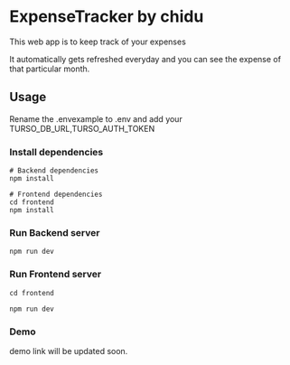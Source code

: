 # ExpenseTracker by chidu

This web app is to keep track of your expenses

It automatically gets refreshed everyday and you can see the expense of that particular month.

## Usage

Rename the .envexample to .env and add your TURSO_DB_URL,TURSO_AUTH_TOKEN

### Install dependencies

```
# Backend dependencies
npm install

# Frontend dependencies
cd frontend
npm install
```

### Run Backend server

```
npm run dev
```

### Run Frontend server

```
cd frontend

npm run dev

```
### Demo

demo link will be updated soon.